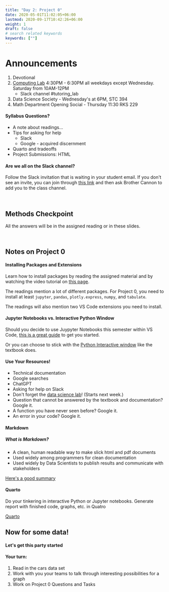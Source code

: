 ```yaml
---
title: "Day 2: Project 0"
date: 2020-05-01T11:02:05+06:00
lastmod: 2020-09-17T10:42:26+06:00
weight: 1
draft: false
# search related keywords
keywords: [""]
---
```


<!---------- note: modified for a one-day first week -------->
<!---------- scroll to bottom for original 2-day second day slides ------>

# Announcements

1. Devotional
1. [Computing Lab](https://byuidatascience.github.io/lab/)  4:30PM - 6:30PM all weekdays except Wednesday. Saturday from 10AM-12PM
    * Slack channel #tutoring_lab
1. Data Science Society - Wednesday's at 6PM, STC 394
1. Math Department Opening Social - Thursday 11:30 RKS 229

#### Syllabus Questions?

- A note about readings...
- Tips for asking for help
   - Slack
   - Google - acquired discernment
- Quarto and tradeoffs
- Project Submissions:  HTML

#### Are we all on the Slack channel?

Follow the Slack invitation that is waiting in your student email. If you don't see an invite, you can join through [this link](https://join.slack.com/t/byuidss/signup) and then ask Brother Cannon to add you to the class channel.

<br>

## Methods Checkpoint

All the answers will be in the assigned reading or in these slides. 

<br>

## Notes on Project 0

#### Installing Packages and Extensions

Learn how to install packages by reading the assigned material and by watching the video tutorial on [this page](https://byuistats.github.io/DS250-Course/Setup/python_setup.html).

The readings mention a lot of different packages. For Project 0, you need to install at least `jupyter`, `pandas`, `plotly.express`, `numpy`, and `tabulate`.

The readings will also mention two VS Code extensions you need to install.

#### Jupyter Notebooks vs. Interactive Python Window

Should you decide to use Juypyter Notebooks this semester within VS Code, [this is a great guide](https://code.visualstudio.com/docs/datascience/jupyter-notebooks) to get you started. 

Or you can choose to stick with the [Python Interactive window](https://code.visualstudio.com/docs/python/jupyter-support-py) like the textbook does.

#### Use Your Resources!

- Technical documentation
- Google searches
- ChatGPT
- Asking for help on Slack
- Don't forget the [data science lab](https://byuidatascience.github.io/lab.html)! (Starts next week.)
- Question that cannot be answered by the textbook and documentation? Google it.
- A function you have never seen before? Google it.
- An error in your code? Google it.

#### Markdown

##### What is Markdown?  
- A clean, human readable way to make slick html and pdf documents
- Used widely among programmers for clean documentation 
- Used widely by Data Scientists to publish results and communicate with stakeholders

[Here's a good summary](https://byuistats.github.io/DS250-Cannon/course-materials/markdown/)

#### Quarto

Do your tinkering in interactive Python or Jupyter notebooks.  Generate report with finished code, graphs, etc. in Quatro

[Quarto](https://quarto.org/)


## Now for some data!

#### Let's get this party started

#### Your turn:

1. Read in the cars data set
1. Work with you your teams to talk through interesting possibilities for a graph
1. Work on Project 0 Questions and Tasks

<!----!!!!!!!!!!!!!!!!!!!!!!!!!!!!!!!!!!!!!!!!!!!------>
<!-------- UNEDITED second-day slides ----------------->


<!---------------------------------------------------------------------
## Welcome to class!

<br>

## Using Your Resources

- Technical documentation
- Google searches
- Asking for help on Slack
- Don't forget the [data science lab](https://byuidatascience.github.io/lab.html)! (Starts next week.)
- Question that cannot be answered by the textbook and documentation? Google it.
- A function you have never seen before? Google it.
- An error in your code? Google it.

<br>

## Project 0

#### VS Code and Python

#### Packages (Libraries?)

#### Jupyter Notebooks

I'll be using Juypyter Notebooks this semester within VS Code. [This is a great guide](https://code.visualstudio.com/docs/datascience/jupyter-notebooks) to get you started. 

Or you can choose to stick with the [Python Interactive window](https://code.visualstudio.com/docs/python/jupyter-support-py) like the textbook does.

#### Let's make a chart!

#### Creating a report.

------------------------------------------------------------------------------>



<!----------------------------------



  - Question that cannot be answered by the textbook and documentation? Google it.
  - A function you have never seen before? Google it.
  - An error in your code? Google it.





## Finishing some setup

{{< faq "Any issues with getting Python installed?">}}

- [Python](https://www.python.org/downloads/)
- [VS Code](https://code.visualstudio.com/)
- [Altair in VS Code](https://altair-viz.github.io/user_guide/display_frontends.html)

{{</ faq >}}


{{< faq "Does everyone have `pandas`, `altiar`, `numpy`, `scikit-learn` installed?">}}

- [Video tutorial: how to install packages.](../../course-materials/python-for-data-science/)

One way to install packages:

```
pip install pandas altair
```
Maybe a better way to do it: run this in an interactive window.

```
import sys
!{sys.executable} -m pip install pandas altair
```

{{</ faq >}}

{{< faq "Does everyone have `altair-saver` working?">}}

- [altair_saver](https://github.com/altair-viz/altair_saver)
- [Video tutorial](../../course-materials/altiar/)

{{</ faq >}}

---------------------------------------------------->





<!--------------------
{{< faq "Why are we using Altair?">}}

## It is built on the VEGA and D3 which are fast and web based.

<iframe width="560" height="315" src="https://www.youtube.com/embed/AAuPPorsmJc" frameborder="0" allow="accelerometer; autoplay; clipboard-write; encrypted-media; gyroscope; picture-in-picture" allowfullscreen></iframe>

## Grammar of Graphics: Vega-Lite

![](altair_grammar_graphics.png)

> - [Technical Paper](https://www.domoritz.de/papers/2017-VegaLite-InfoVis.pdf)
> - [Website](https://vega.github.io/vega-lite/)
> - [Endorsment](https://medium.com/@robin.linacre/why-im-backing-vega-lite-as-our-default-tool-for-data-visualisation-51c20970df39)


{{</ faq >}}

{{< faq "What are we not learning in this course?">}}

## Indexing, `.loc[]` and `.iloc[]`

I may not be experienced enough to understand why I should teach you these. I think they all add complexity to what we are learning in the course and we have elected to avoid it.  We will use `reset_index()` a lot.  I think [MultiIndex](https://towardsdatascience.com/how-to-use-multiindex-in-pandas-to-level-up-your-analysis-aeac7f451fce) features create complication. I have also elected to use `.filter()` instead of `.loc[]` because I like it.

## Virtual Environments

[Virtual Environments](https://towardsdatascience.com/virtual-environments-for-data-science-running-python-and-jupyter-with-pipenv-c6cb6c44a405#:~:text=The%20primary%20purpose%20of%20Python,dependencies%20every%20other%20project%20has.) appear to be an important tool as you continue to use Python.  We will not be teaching these or supporting these in our course.

## matplotlib (and any tool leveraging it)

It feels old, [has a bad api](https://ryxcommar.com/2020/04/11/why-you-hate-matplotlib/), and isn't declarative.

{{</ faq >}}

----------------------------->



<!---------------

## Coming Up:

#### Can we practice making a chart in Altair with VS Code?


{{< faq "What can Python Interactive do?">}}

## Let's review the power of [Python Interactive](https://code.visualstudio.com/docs/python/jupyter-support-py)

- `# %%` in my `.py` script is much better than Jupyter notebooks (`.ipynb`). 
  - If we hope to have our code work in a production environment then Jupyter is problematic.
  - Caching and code chunks are problematic
  - https://medium.com/@_orcaman/jupyter-notebook-is-the-cancer-of-ml-engineering-70b98685ee71 

{{</ faq >}}


{{< faq "Set-up your `py` script">}}

## Setting up your script

A good data science `.py` script will have packages and data loaded at the top. Usually you have a few short commented sentences that descibe the script purpose.

   ```python
   # %%
   # import pandas, altair, numpy
   import pandas as pd
   import altair as alt
   import numpy as np

   # %%
   # load data
   # handgrenade data https://github.com/byuidatascience/data4soils/blob/master/data-raw/cfbp_handgrenade/cfbp_handgrenade.csv
   
   url = 'https://github.com/byuidatascience/data4soils/raw/master/data-raw/cfbp_handgrenade/cfbp_handgrenade.csv'
   
   dat = pd.read_csv(url)

   ```

{{</ faq >}}


{{< faq "Make a scatter plot with `hmx` on the x and `rdx` on the y">}}

To get you started: 

```python
alt.Chart(dat).encode()
```

{{</ faq >}}


{{< faq "Make a spatial plot with `hmx` colored">}}

1. Encode the `row` and `column` to the axes.
2. Color the `hmx` points using the 'goldorange' color scheme.
3. Use `mark_square()` and make the square sizes 500.

{{</ faq >}}


-------------------->




<!-----------------
alt.Chart(dat).encode(x='hmx', y='rdx').mark_circle()

(alt.
  Chart(dat).
  encode(
    x='column', 
    y='row', 
    size=alt.value(500),
    color=alt.Color('hmx', scale=alt.Scale(scheme='goldorange'))).
  mark_square()
)
----------------->





<!----------------------
{{< faq "Create a histogram of `hmx`">}}

1. Encode the x-axis as binned.
2. Encode the y-axis as counts.
3. Configure the title to a `fontSize` of 20.
4. Use properties to place the title.

{{</ faq >}}
----------------------------->




<!-------------
{{< faq "How can I get help?">}}

- Make sure you __read the reading assignments__ once or twice or five times.
- Read the guides on the [Course Materials](../../../course-materials/) page.
- Post questions in our #cse250_s21_larson slack channel (and try to help others!)
- Attend the [Data Science Lab](https://byuidatascience.github.io/lab.html).
- Google is your best friend.

{{</ faq >}}
-------------------------->


<br>
